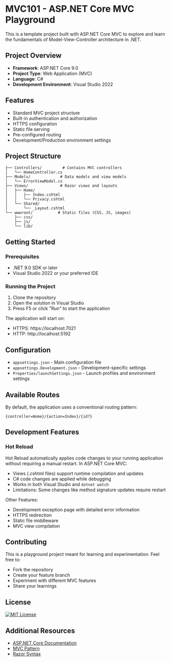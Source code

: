 # MVC101 - ASP.NET Core MVC Playground

This is a template project built with ASP.NET Core MVC to explore and learn the fundamentals of Model-View-Controller architecture in .NET.

## Project Overview

- **Framework**: ASP.NET Core 9.0
- **Project Type**: Web Application (MVC)
- **Language**: C#
- **Development Environment**: Visual Studio 2022

## Features

- Standard MVC project structure
- Built-in authentication and authorization
- HTTPS configuration
- Static file serving
- Pre-configured routing
- Development/Production environment settings

## Project Structure

```
├── Controllers/         # Contains MVC controllers
│   └── HomeController.cs
├── Models/             # Data models and view models
│   └── ErrorViewModel.cs
├── Views/              # Razor views and layouts
│   ├── Home/
│   │   ├── Index.cshtml
│   │   └── Privacy.cshtml
│   └── Shared/
│       └── _Layout.cshtml
└── wwwroot/           # Static files (CSS, JS, images)
    ├── css/
    ├── js/
    └── lib/
```

## Getting Started

### Prerequisites

- .NET 9.0 SDK or later
- Visual Studio 2022 or your preferred IDE

### Running the Project

1. Clone the repository
2. Open the solution in Visual Studio
3. Press F5 or click "Run" to start the application

The application will start on:
- HTTPS: https://localhost:7021
- HTTP: http://localhost:5192

## Configuration

- `appsettings.json` - Main configuration file
- `appsettings.Development.json` - Development-specific settings
- `Properties/launchSettings.json` - Launch profiles and environment settings

## Available Routes

By default, the application uses a conventional routing pattern:
```
{controller=Home}/{action=Index}/{id?}
```

## Development Features

### Hot Reload
Hot Reload automatically applies code changes to your running application without requiring a manual restart. In ASP.NET Core MVC:
- Views (.cshtml files) support runtime compilation and updates
- C# code changes are applied while debugging
- Works in both Visual Studio and `dotnet watch`
- Limitations: Some changes like method signature updates require restart

Other Features:
- Development exception page with detailed error information
- HTTPS redirection
- Static file middleware
- MVC view compilation

## Contributing

This is a playground project meant for learning and experimentation. Feel free to:
- Fork the repository
- Create your feature branch
- Experiment with different MVC features
- Share your learnings

## License
[![MIT License](https://img.shields.io/badge/license-MIT-blue.svg)](LICENSE)

## Additional Resources

- [ASP.NET Core Documentation](https://docs.microsoft.com/en-us/aspnet/core/)
- [MVC Pattern](https://docs.microsoft.com/en-us/aspnet/core/mvc/overview)
- [Razor Syntax](https://docs.microsoft.com/en-us/aspnet/core/mvc/views/razor)